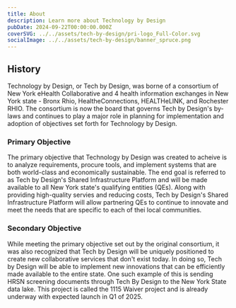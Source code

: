 ```yaml
---
title: About
description: Learn more about Technology by Design
pubDate: 2024-09-22T00:00:00.000Z
coverSVG: ../../assets/tech-by-design/pri-logo_Full-Color.svg
socialImage: ../../assets/tech-by-design/banner_spruce.png
---
```


## History

Technology by Design, or Tech by Design, was borne of a consortium of New York eHealth Collaborative and 4 health information exchanges in New York state - Bronx Rhio, HealtheConnections, HEALTHeLINK, and Rochester RHIO. The consortium is now the board that governs Tech by Design's by-laws and continues to play a major role in planning for implementation and adoption of objectives set forth for Technology by Design.

### Primary Objective

The primary objective that Technology by Design was created to acheive is to analyze requirements, procure tools, and implement systems that are both world-class and economically sustainable. The end goal is referred to as Tech by Design's Shared Infrastructure Platform and will be made available to all New York state's qualifying entities (QEs). Along with providing high-quality servies and reducing costs, Tech by Design's Shared Infrastructure Platform will allow partnering QEs to continue to innovate and meet the needs that are specific to each of thei local communities.

### Secondary Objective

While meeting the primary objective set out by the original consortium, it was also recognized that Tech by Design will be uniquely positioned to create new collaborative services that don't exist today. In doing so, Tech by Design will be able to implement new innovations that can be efficiently made available to the entire state. One such example of this is sending HRSN screening documents through Tech By Design to the New York State data lake. This project is called the 1115 Waiver project and is already underway with expected launch in Q1 of 2025.
